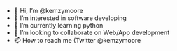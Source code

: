 - 👋 Hi, I’m @kemzymoore
- 👀 I’m interested in software developing
- 🌱 I’m currently learning python
- 💞️ I’m looking to collaborate on Web/App development
- 📫 How to reach me (Twitter @kemzymoore

<!---
kemzymoore/kemzymoore is a ✨ special ✨ repository because its `README.md` (this file) appears on your GitHub profile.
You can click the Preview link to take a look at your changes.
--->
